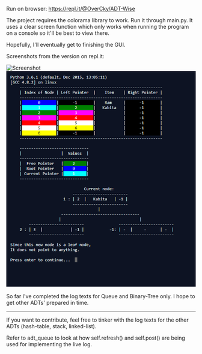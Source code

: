 Run on browser: https://repl.it/@OverCky/ADT-Wise

The project requires the colorama library to work.
Run it through main.py. It uses a clear screen function which 
only works when running the program on a console so it'll be best to 
view there.

Hopefully, I'll eventually get to finishing the GUI.

Screenshots from the version on repl.it:

![Screenshot](ADTWIse.gif)
![Screenshot](Screenshot1.PNG)

So far I've completed the log texts for Queue and Binary-Tree only.
I hope to get other ADTs' prepared in time.

---------------------------------------

If you want to contribute, feel free to tinker with the log texts for the
other ADTs (hash-table, stack, linked-list).

Refer to adt_queue to look at how self.refresh() and self.post() are being used
for implementing the live log.
